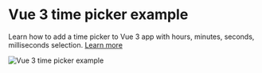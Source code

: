 # Vue 3 time picker example

Learn how to add a time picker to Vue 3 app with hours, minutes, seconds, milliseconds selection. [Learn more](https://www.nightprogrammer.com/vue-js/how-to-add-a-time-picker-to-vue-3-app-example/)

![Vue 3 time picker example](https://i0.wp.com/www.nightprogrammer.com/wp-content/uploads/2022/09/vue-3-time-picker-example.gif?  "Vue 3 time picker example")
